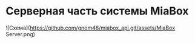 # Серверная часть системы MiaBox

![Схема](https://github.com/gnom48/miabox_api.git/assets/MiaBox Server.png)